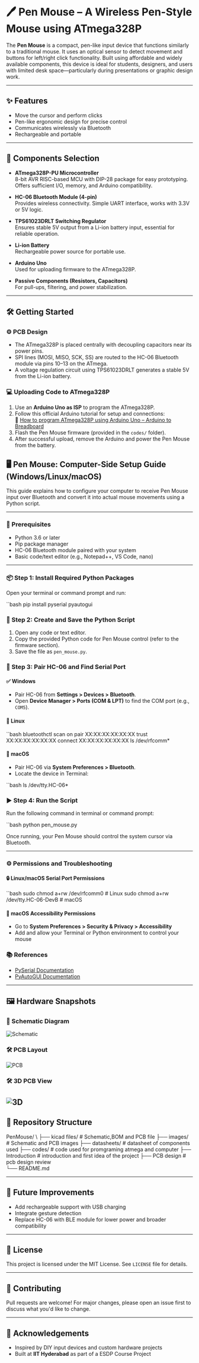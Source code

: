 # 🖊️ Pen Mouse – A Wireless Pen-Style Mouse using ATmega328P

The **Pen Mouse** is a compact, pen-like input device that functions similarly to a traditional mouse. It uses an optical sensor to detect movement and buttons for left/right click functionality. Built using affordable and widely available components, this device is ideal for students, designers, and users with limited desk space—particularly during presentations or graphic design work.

---

## ✨ Features

- Move the cursor and perform clicks
- Pen-like ergonomic design for precise control
- Communicates wirelessly via Bluetooth
- Rechargeable and portable

---

## 🔩 Components Selection

- **ATmega328P-PU Microcontroller**  
  8-bit AVR RISC-based MCU with DIP-28 package for easy prototyping. Offers sufficient I/O, memory, and Arduino compatibility.

- **HC-06 Bluetooth Module (4-pin)**  
  Provides wireless connectivity. Simple UART interface, works with 3.3V or 5V logic.

- **TPS61023DRLT Switching Regulator**  
  Ensures stable 5V output from a Li-ion battery input, essential for reliable operation.

- **Li-ion Battery**  
  Rechargeable power source for portable use.

- **Arduino Uno**  
  Used for uploading firmware to the ATmega328P.

- **Passive Components (Resistors, Capacitors)**  
  For pull-ups, filtering, and power stabilization.

---
## 🛠️ Getting Started

### ⚙️ PCB Design

- The ATmega328P is placed centrally with decoupling capacitors near its power pins.
- SPI lines (MOSI, MISO, SCK, SS) are routed to the HC-06 Bluetooth module via pins 10–13 on the ATmega.
- A voltage regulation circuit using TPS61023DRLT generates a stable 5V from the Li-ion battery.

### 💻 Uploading Code to ATmega328P

1. Use an **Arduino Uno as ISP** to program the ATmega328P.
2. Follow this official Arduino tutorial for setup and connections:  
   🔗 [How to program ATmega328P using Arduino Uno – Arduino to Breadboard](https://docs.arduino.cc/built-in-examples/arduino-isp/ArduinoToBreadboard/)
3. Flash the Pen Mouse firmware (provided in the `codes/` folder).
4. After successful upload, remove the Arduino and power the Pen Mouse from the battery.

## 🖥️ Pen Mouse: Computer-Side Setup Guide (Windows/Linux/macOS)

This guide explains how to configure your computer to receive Pen Mouse input over Bluetooth and convert it into actual mouse movements using a Python script.

---

### 🔧 Prerequisites

- Python 3.6 or later
- Pip package manager
- HC-06 Bluetooth module paired with your system
- Basic code/text editor (e.g., Notepad++, VS Code, nano)

---

### 📦 Step 1: Install Required Python Packages

Open your terminal or command prompt and run:

``bash
pip install pyserial pyautogui

### 💾 Step 2: Create and Save the Python Script

1. Open any code or text editor.
2. Copy the provided Python code for Pen Mouse control (refer to the firmware section).
3. Save the file as `pen_mouse.py`.

### 🔗 Step 3: Pair HC-06 and Find Serial Port

#### ✅ Windows
- Pair HC-06 from **Settings > Devices > Bluetooth**.
- Open **Device Manager > Ports (COM & LPT)** to find the COM port (e.g., `COM5`).

#### 🐧 Linux

``bash
bluetoothctl
scan on
pair XX:XX:XX:XX:XX:XX
trust XX:XX:XX:XX:XX:XX
connect XX:XX:XX:XX:XX:XX
ls /dev/rfcomm*

#### 🍎 macOS
- Pair HC-06 via **System Preferences > Bluetooth**.
- Locate the device in Terminal:

``bash
ls /dev/tty.HC-06*

### ▶️ Step 4: Run the Script

Run the following command in terminal or command prompt:

``bash
python pen_mouse.py

Once running, your Pen Mouse should control the system cursor via Bluetooth.

---

### ⚙️ Permissions and Troubleshooting

#### 🔒 Linux/macOS Serial Port Permissions

``bash
sudo chmod a+rw /dev/rfcomm0          # Linux
sudo chmod a+rw /dev/tty.HC-06-DevB   # macOS


#### 🍎 macOS Accessibility Permissions

- Go to **System Preferences > Security & Privacy > Accessibility**
- Add and allow your Terminal or Python environment to control your mouse
### 📚 References

- [PySerial Documentation](https://pyserial.readthedocs.io/)
- [PyAutoGUI Documentation](https://pyautogui.readthedocs.io/)



---

## 🖼️ Hardware Snapshots

### 📐 Schematic Diagram  
![Schematic](./images/schematic.png)

### 🛠️ PCB Layout  
![PCB](./images/pcb.png)

### 🛠️ 3D PCB View  
![3D](./images/3d.png)
---

## 📁 Repository Structure

PenMouse/ \\
├── kicad files/ # Schematic,BOM and PCB file 
├── images/ # Schematic and PCB images
├── datasheets/ # datasheet of components used
├── codes/ # code used for promgraming atmega and computer
├── Introduction # introduction and first idea of the project
├── PCB design # pcb design review  
└── README.md


---

## 🚀 Future Improvements

- Add rechargeable support with USB charging
- Integrate gesture detection
- Replace HC-06 with BLE module for lower power and broader compatibility

---

## 📄 License

This project is licensed under the MIT License. See `LICENSE` file for details.

---

## 🤝 Contributing

Pull requests are welcome! For major changes, please open an issue first to discuss what you'd like to change.

---

## 🙌 Acknowledgements

- Inspired by DIY input devices and custom hardware projects
- Built at **IIT Hyderabad** as part of a ESDP Course Project

